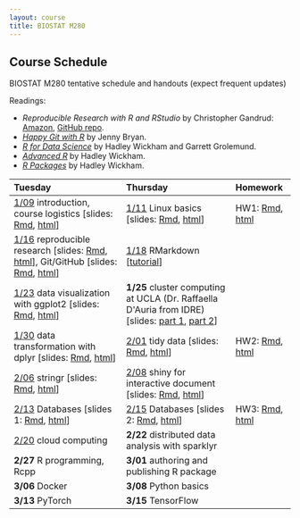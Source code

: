 ```yaml
---
layout: course
title: BIOSTAT M280
---
```


## Course Schedule

BIOSTAT M280 tentative schedule and handouts (expect frequent updates)

Readings:  
* _Reproducible Research with R and RStudio_ by Christopher Gandrud: [Amazon](https://www.amazon.com/Reproducible-Research-Studio-Second-Chapman/dp/1498715370/ref=dp_ob_title_bk), [GitHub repo](https://github.com/christophergandrud/Rep-Res-Book).  
* [_Happy Git with R_](http://happygitwithr.com) by Jenny Bryan.  
* [_R for Data Science_](http://r4ds.had.co.nz) by Hadley Wickham and Garrett Grolemund.  
* [_Advanced R_](http://adv-r.had.co.nz) by Hadley Wickham.  
* [_R Packages_](http://r-pkgs.had.co.nz) by Hadley Wickham.


| Tuesday | Thursday | Homework |
|:-----------|:------------|:------------|
| [1/09](http://hua-zhou.github.io/teaching/biostatm280-2018winter/biostatm280winter2018/2018/01/09/first-day.html) introduction, course logistics \[slides: [Rmd](http://raw.githubusercontent.com/Hua-Zhou/Hua-Zhou.github.io/master/teaching/biostatm280-2018winter/slides/01-intro/intro.Rmd), [html](./slides/01-intro/intro.html)\] | [1/11](http://hua-zhou.github.io/teaching/biostatm280-2018winter/biostatm280winter2018/2018/01/11/week1-day2.html) Linux basics \[slides: [Rmd](http://raw.githubusercontent.com/Hua-Zhou/Hua-Zhou.github.io/master/teaching/biostatm280-2018winter/slides/02-linux/linux.Rmd), [html](./slides/02-linux/linux.html)\] | HW1: [Rmd](http://raw.githubusercontent.com/Hua-Zhou/Hua-Zhou.github.io/master/teaching/biostatm280-2018winter/hw/hw1/hw1.Rmd), [html](./hw/hw1/hw1.html) |  
| [1/16](http://hua-zhou.github.io/teaching/biostatm280-2018winter/biostatm280winter2018/2018/01/16/week2-day1.html) reproducible research \[slides: [Rmd](https://raw.githubusercontent.com/Hua-Zhou/Hua-Zhou.github.io/master/teaching/biostatm280-2018winter/slides/03-repres/repres.Rmd), [html](./slides/03-repres/repres.html)\], Git/GitHub \[slides: [Rmd](http://raw.githubusercontent.com/Hua-Zhou/Hua-Zhou.github.io/master/teaching/biostatm280-2018winter/slides/04-git/git.Rmd), [html](./slides/04-git/git.html)\] | [1/18](http://hua-zhou.github.io/teaching/biostatm280-2018winter/biostatm280winter2018/2018/01/18/week2-day2.html) RMarkdown \[[tutorial](http://rmarkdown.rstudio.com/lesson-1.html)\] |
| [1/23](http://hua-zhou.github.io/teaching/biostatm280-2018winter/biostatm280winter2018/2018/01/23/week3-day1.html) data visualization with ggplot2 \[slides: [Rmd](http://raw.githubusercontent.com/Hua-Zhou/Hua-Zhou.github.io/master/teaching/biostatm280-2018winter/slides/06-ggplot2/ggplot2.Rmd), [html](./slides/06-ggplot2/ggplot2.html)\] | **1/25** cluster computing at UCLA (Dr. Raffaella D'Auria from IDRE) \[slides: [part 1](https://ucla.box.com/s/aky4dflcbtx7ioay0yv5dp0c9y512awa), [part 2](https://ucla.box.com/s/gvge8jtvl7d2dpprjwovqi4rwy1knvq4)\] |
| [1/30](http://hua-zhou.github.io/teaching/biostatm280-2018winter/biostatm280winter2018/2018/01/30/week4-day1.html) data transformation with dplyr \[slides: [Rmd](http://raw.githubusercontent.com/Hua-Zhou/Hua-Zhou.github.io/master/teaching/biostatm280-2018winter/slides/07-dplyr/dplyr.Rmd), [html](./slides/07-dplyr/dplyr.html)\] | [2/01](http://hua-zhou.github.io/teaching/biostatm280-2018winter/biostatm280winter2018/2018/02/01/week4-day2.html) tidy data \[slides: [Rmd](http://raw.githubusercontent.com/Hua-Zhou/Hua-Zhou.github.io/master/teaching/biostatm280-2018winter/slides/08-tidy/tidy.Rmd), [html](./slides/08-tidy/tidy.html)\]  | HW2: [Rmd](http://raw.githubusercontent.com/Hua-Zhou/Hua-Zhou.github.io/master/teaching/biostatm280-2018winter/hw/hw2/hw2.Rmd), [html](./hw/hw2/hw2.html) |
| [2/06](http://hua-zhou.github.io/teaching/biostatm280-2018winter/biostatm280winter2018/2018/02/06/week5-day1.html) stringr \[slides: [Rmd](http://raw.githubusercontent.com/Hua-Zhou/Hua-Zhou.github.io/master/teaching/biostatm280-2018winter/slides/09-stringr/stringr.Rmd), [html](./slides/09-stringr/stringr.html)\]  | [2/08](http://hua-zhou.github.io/teaching/biostatm280-2018winter/biostatm280winter2018/2018/02/08/week5-day2.html) shiny for interactive document \[slides: [Rmd](http://raw.githubusercontent.com/Hua-Zhou/Hua-Zhou.github.io/master/teaching/biostatm280-2018winter/slides/10-shiny/shiny.Rmd), [html](https://hua-zhou.shinyapps.io/shiny_slides/)\] |
| [2/13](http://hua-zhou.github.io/teaching/biostatm280-2018winter/biostatm280winter2018/2018/02/13/week6-day1.html) Databases \[slides 1: [Rmd](http://raw.githubusercontent.com/Hua-Zhou/Hua-Zhou.github.io/master/teaching/biostatm280-2018winter/slides/11-dbplyr/dbintro.Rmd), [html](./slides/11-dbplyr/dbintro.html)\] | [2/15](http://hua-zhou.github.io/teaching/biostatm280-2018winter/biostatm280winter2018/2018/02/15/week6-day2.html) Databases \[slides 2: [Rmd](http://raw.githubusercontent.com/Hua-Zhou/Hua-Zhou.github.io/master/teaching/biostatm280-2018winter/slides/11-dbplyr/dbplyr.Rmd), [html](./slides/11-dbplyr/dbplyr.html)\] | HW3: [Rmd](http://raw.githubusercontent.com/Hua-Zhou/Hua-Zhou.github.io/master/teaching/biostatm280-2018winter/hw/hw3/hw3.Rmd), [html](./hw/hw3/hw3.html) |
| [2/20](http://hua-zhou.github.io/teaching/biostatm280-2018winter/biostatm280winter2018/2018/02/20/week7-day1.html) cloud computing | **2/22** distributed data analysis with sparklyr |
| **2/27** R programming, Rcpp | **3/01** authoring and publishing R package |
| **3/06** Docker | **3/08** Python basics |
| **3/13** PyTorch  | **3/15** TensorFlow |

